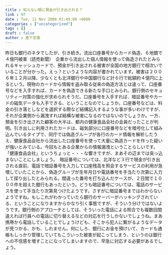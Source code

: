 ```yaml
---
title : 知らない間に預金が引き出される？
link : 97
date : Tue, 11 Nov 2008 01:49:00 +0000
categories : ["uncategorized"]
tags : []
draft : false
author : 倉下忠憲
---
```


昨日も銀行のネタでしたが、引き続き。流出口座番号からカード偽造、６地銀で４億円被害（読売新聞）　企業から流出した個人情報を使って偽造されたとみられるキャッシュカードで、預金が引き出される被害が全国の地方銀行で相次いでいることが分かった。えっ？というような内容が書かれています。被害は２００６年１２月以降、少なくとも北洋銀行や中国銀行など計６行で総額約４億円に上るという。現物のカードから情報を盗み取る従来の偽造方法とは違って、口座番号などを入手すれば、カードを偽造できる新たな手口とみられ、銀行側のセキュリティー対策の強化が求められそうだ。口座番号を入手すれば、暗証番号やカードの磁気データも入手できる、ということなのでしょうか。口座番号などは、料金の引き落としなどを選択する際など結構記入するような事が多いわけですが、それが企業側から漏洩すれば結構な被害になるのではないのでしょうか。一方、預金を引き出された顧客の大半は、都内の健康食品会社の会員だったことが判明。引き出しに利用されたカードは、磁気部分に口座番号などを暗号化して組み込んでいるタイプで、同庁では偽造グループが各行のカード情報を解析したうえ、健康食品会社から流出した口座番号を使って大量に偽造カードを作った疑いが強いとみている。今回もとある企業からの情報漏洩ということらしいです。「健康食品会社」というちょっと・・・な響きですが、まあその辺までは突っ込まないことにしましょう。　暗証番号については、北洋など３行で現金が引き出される直前、電話で暗証番号を入力して口座残高を照会するサービスの利用が急増していたことから、偽造グループが生年月日や電話番号を手当たり次第に入力して探り出したとみられる。間違った番号を打ち込んだケースが、２日間で１０００件を超えた銀行もあったという。どうも暗証番号については、電話のサービスを使って手当たり次第見つけたようです。さすがに暗証番号まではわからないようですね。もしこれがわかっていたら銀行のサーバーがハッキングされている、ということになりますからかなり引く事態ですが、そういう分けではないようです。銀行側のアプローチとしては、そういった電話による照合でも複数回間違えれば行員への電話に切り替えるなどの対応を行うしかないでしょうね。まあ携帯から電話していることでしょうけども、そこから犯人に繋がるようなデータが見つかる、かも、しれません。何にしろ、銀行にお金を預けいて、カードも通帳もしっかり管理していてもこういった被害が起こってしまう、というのは銀行への不信感を増すことになってしまいますので、早急に対応する必要があるでしょう。
